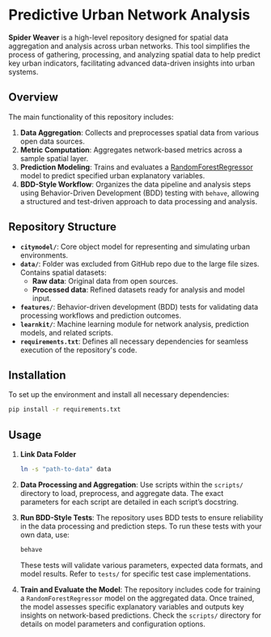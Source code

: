 # Predictive Urban Network Analysis

**Spider Weaver** is a high-level repository designed for spatial data aggregation and analysis across urban networks. This tool simplifies the process of gathering, processing, and analyzing spatial data to help predict key urban indicators, facilitating advanced data-driven insights into urban systems.

## Overview

The main functionality of this repository includes:

1. **Data Aggregation**: Collects and preprocesses spatial data from various open data sources.
2. **Metric Computation**: Aggregates network-based metrics across a sample spatial layer.
3. **Prediction Modeling**: Trains and evaluates a [RandomForestRegressor](https://scikit-learn.org/1.5/modules/generated/sklearn.ensemble.RandomForestRegressor.html#sklearn.ensemble.RandomForestRegressor) model to predict specified urban explanatory variables.
4. **BDD-Style Workflow**: Organizes the data pipeline and analysis steps using Behavior-Driven Development (BDD) testing with `behave`, allowing a structured and test-driven approach to data processing and analysis.

## Repository Structure

- **`citymodel/`**: Core object model for representing and simulating urban environments.
- **`data/`**: Folder was excluded from GitHub repo due to the large file sizes. Contains spatial datasets:
  - **Raw data**: Original data from open sources.
  - **Processed data**: Refined datasets ready for analysis and model input.
- **`features/`**: Behavior-driven development (BDD) tests for validating data processing workflows and prediction outcomes.
- **`learnkit/`**: Machine learning module for network analysis, prediction models, and related scripts.
- **`requirements.txt`**: Defines all necessary dependencies for seamless execution of the repository's code.

## Installation

To set up the environment and install all necessary dependencies:

```bash
pip install -r requirements.txt
```

## Usage

1. **Link Data Folder**

   ```bash
   ln -s "path-to-data" data
   ```

2. **Data Processing and Aggregation**: Use scripts within the `scripts/` directory to load, preprocess, and aggregate data. The exact parameters for each script are detailed in each script’s docstring.

3. **Run BDD-Style Tests**:
   The repository uses BDD tests to ensure reliability in the data processing and prediction steps. To run these tests with your own data, use:

   ```bash
   behave
   ```

   These tests will validate various parameters, expected data formats, and model results. Refer to `tests/` for specific test case implementations.

4. **Train and Evaluate the Model**:
   The repository includes code for training a `RandomForestRegressor` model on the aggregated data. Once trained, the model assesses specific explanatory variables and outputs key insights on network-based predictions. Check the `scripts/` directory for details on model parameters and configuration options.
